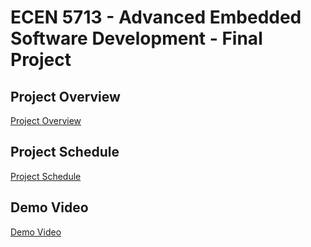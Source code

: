 # ECEN 5713 - Advanced Embedded Software Development - Final Project

## Project Overview

[Project Overview](https://github.com/krishnasuhagiya29/final-project-assignment-krishna-suhas/wiki/Project-Overview)

## Project Schedule

[Project Schedule](https://github.com/users/krishnasuhagiya29/projects/1/views/1)

## Demo Video

[Demo Video](https://www.youtube.com/watch?v=bZ-KuQsORQE)

